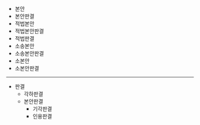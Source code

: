 - 본안
- 본안판결
- 적법본안
- 적법본안판결
- 적법판결
- 소송본안
- 소송본안판결
- 소본안
- 소본안판결

---
- 판결
  - 각하판결
  - 본안판결
    - 기각판결
    - 인용판결
